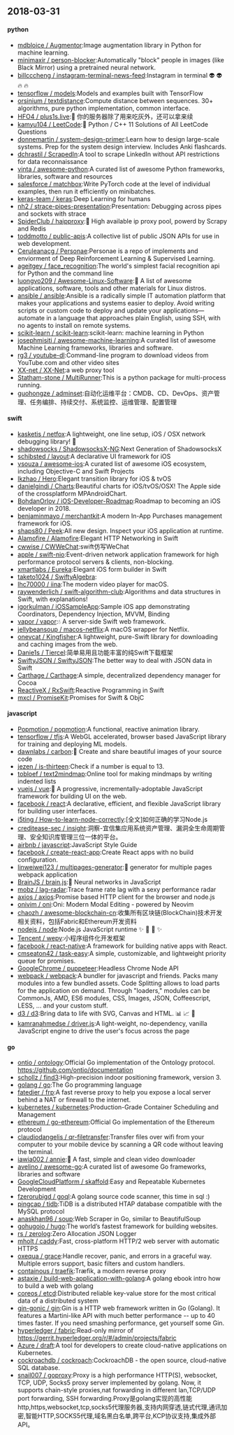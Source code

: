 ## 2018-03-31

#### python
* [mdbloice / Augmentor](https://github.com/mdbloice/Augmentor):Image augmentation library in Python for machine learning.
* [minimaxir / person-blocker](https://github.com/minimaxir/person-blocker):Automatically "block" people in images (like Black Mirror) using a pretrained neural network.
* [billcccheng / instagram-terminal-news-feed](https://github.com/billcccheng/instagram-terminal-news-feed):Instagram in terminal
👽
👽
🔥
🔥
* [tensorflow / models](https://github.com/tensorflow/models):Models and examples built with TensorFlow
* [orsinium / textdistance](https://github.com/orsinium/textdistance):Compute distance between sequences. 30+ algorithms, pure python implementation, common interface.
* [HFO4 / plus1s.live](https://github.com/HFO4/plus1s.live):🐸
你的服务器除了用来吃灰外，还可以拿来续
* [kamyu104 / LeetCode](https://github.com/kamyu104/LeetCode):📝
Python / C++ 11 Solutions of All LeetCode Questions
* [donnemartin / system-design-primer](https://github.com/donnemartin/system-design-primer):Learn how to design large-scale systems. Prep for the system design interview. Includes Anki flashcards.
* [dchrastil / ScrapedIn](https://github.com/dchrastil/ScrapedIn):A tool to scrape LinkedIn without API restrictions for data reconnaissance
* [vinta / awesome-python](https://github.com/vinta/awesome-python):A curated list of awesome Python frameworks, libraries, software and resources
* [salesforce / matchbox](https://github.com/salesforce/matchbox):Write PyTorch code at the level of individual examples, then run it efficiently on minibatches.
* [keras-team / keras](https://github.com/keras-team/keras):Deep Learning for humans
* [nh2 / strace-pipes-presentation](https://github.com/nh2/strace-pipes-presentation):Presentation: Debugging across pipes and sockets with strace
* [SpiderClub / haipproxy](https://github.com/SpiderClub/haipproxy):💖
High available ip proxy pool, powerd by Scrapy and Redis
* [toddmotto / public-apis](https://github.com/toddmotto/public-apis):A collective list of public JSON APIs for use in web development.
* [Ceruleanacg / Personae](https://github.com/Ceruleanacg/Personae):Personae is a repo of implements and enviorment of Deep Reinforcement Learning & Supervised Learning.
* [ageitgey / face_recognition](https://github.com/ageitgey/face_recognition):The world's simplest facial recognition api for Python and the command line
* [luongvo209 / Awesome-Linux-Software](https://github.com/luongvo209/Awesome-Linux-Software):🐧
A list of awesome applications, software, tools and other materials for Linux distros.
* [ansible / ansible](https://github.com/ansible/ansible):Ansible is a radically simple IT automation platform that makes your applications and systems easier to deploy. Avoid writing scripts or custom code to deploy and update your applications— automate in a language that approaches plain English, using SSH, with no agents to install on remote systems.
* [scikit-learn / scikit-learn](https://github.com/scikit-learn/scikit-learn):scikit-learn: machine learning in Python
* [josephmisiti / awesome-machine-learning](https://github.com/josephmisiti/awesome-machine-learning):A curated list of awesome Machine Learning frameworks, libraries and software.
* [rg3 / youtube-dl](https://github.com/rg3/youtube-dl):Command-line program to download videos from YouTube.com and other video sites
* [XX-net / XX-Net](https://github.com/XX-net/XX-Net):a web proxy tool
* [Statham-stone / MultiRunner](https://github.com/Statham-stone/MultiRunner):This is a python package for multi-process running.
* [guohongze / adminset](https://github.com/guohongze/adminset):自动化运维平台：CMDB、CD、DevOps、资产管理、任务编排、持续交付、系统监控、运维管理、配置管理

#### swift
* [kasketis / netfox](https://github.com/kasketis/netfox):A lightweight, one line setup, iOS / OSX network debugging library!
🦊
* [shadowsocks / ShadowsocksX-NG](https://github.com/shadowsocks/ShadowsocksX-NG):Next Generation of ShadowsocksX
* [schibsted / layout](https://github.com/schibsted/layout):A declarative UI framework for iOS
* [vsouza / awesome-ios](https://github.com/vsouza/awesome-ios):A curated list of awesome iOS ecosystem, including Objective-C and Swift Projects
* [lkzhao / Hero](https://github.com/lkzhao/Hero):Elegant transition library for iOS & tvOS
* [danielgindi / Charts](https://github.com/danielgindi/Charts):Beautiful charts for iOS/tvOS/OSX! The Apple side of the crossplatform MPAndroidChart.
* [BohdanOrlov / iOS-Developer-Roadmap](https://github.com/BohdanOrlov/iOS-Developer-Roadmap):Roadmap to becoming an iOS developer in 2018.
* [benjaminmayo / merchantkit](https://github.com/benjaminmayo/merchantkit):A modern In-App Purchases management framework for iOS.
* [shaps80 / Peek](https://github.com/shaps80/Peek):All new design. Inspect your iOS application at runtime.
* [Alamofire / Alamofire](https://github.com/Alamofire/Alamofire):Elegant HTTP Networking in Swift
* [cwwise / CWWeChat](https://github.com/cwwise/CWWeChat):swift仿写WeChat
* [apple / swift-nio](https://github.com/apple/swift-nio):Event-driven network application framework for high performance protocol servers & clients, non-blocking.
* [xmartlabs / Eureka](https://github.com/xmartlabs/Eureka):Elegant iOS form builder in Swift
* [taketo1024 / SwiftyAlgebra](https://github.com/taketo1024/SwiftyAlgebra):
* [lhc70000 / iina](https://github.com/lhc70000/iina):The modern video player for macOS.
* [raywenderlich / swift-algorithm-club](https://github.com/raywenderlich/swift-algorithm-club):Algorithms and data structures in Swift, with explanations!
* [igorkulman / iOSSampleApp](https://github.com/igorkulman/iOSSampleApp):Sample iOS app demonstrating Coordinators, Dependency Injection, MVVM, Binding
* [vapor / vapor](https://github.com/vapor/vapor):💧
A server-side Swift web framework.
* [jellybeansoup / macos-netflix](https://github.com/jellybeansoup/macos-netflix):A macOS wrapper for Netflix.
* [onevcat / Kingfisher](https://github.com/onevcat/Kingfisher):A lightweight, pure-Swift library for downloading and caching images from the web.
* [Danie1s / Tiercel](https://github.com/Danie1s/Tiercel):简单易用且功能丰富的纯Swift下载框架
* [SwiftyJSON / SwiftyJSON](https://github.com/SwiftyJSON/SwiftyJSON):The better way to deal with JSON data in Swift
* [Carthage / Carthage](https://github.com/Carthage/Carthage):A simple, decentralized dependency manager for Cocoa
* [ReactiveX / RxSwift](https://github.com/ReactiveX/RxSwift):Reactive Programming in Swift
* [mxcl / PromiseKit](https://github.com/mxcl/PromiseKit):Promises for Swift & ObjC

#### javascript
* [Popmotion / popmotion](https://github.com/Popmotion/popmotion):A functional, reactive animation library.
* [tensorflow / tfjs](https://github.com/tensorflow/tfjs):A WebGL accelerated, browser based JavaScript library for training and deploying ML models.
* [dawnlabs / carbon](https://github.com/dawnlabs/carbon):🎨
Create and share beautiful images of your source code
* [jezen / is-thirteen](https://github.com/jezen/is-thirteen):Check if a number is equal to 13.
* [tobloef / text2mindmap](https://github.com/tobloef/text2mindmap):Online tool for making mindmaps by writing indented lists
* [vuejs / vue](https://github.com/vuejs/vue):🖖
A progressive, incrementally-adoptable JavaScript framework for building UI on the web.
* [facebook / react](https://github.com/facebook/react):A declarative, efficient, and flexible JavaScript library for building user interfaces.
* [i5ting / How-to-learn-node-correctly](https://github.com/i5ting/How-to-learn-node-correctly):[全文]如何正确的学习Node.js
* [creditease-sec / insight](https://github.com/creditease-sec/insight):洞察-宜信集应用系统资产管理、漏洞全生命周期管理、安全知识库管理三位一体的平台。
* [airbnb / javascript](https://github.com/airbnb/javascript):JavaScript Style Guide
* [facebook / create-react-app](https://github.com/facebook/create-react-app):Create React apps with no build configuration.
* [linweiwei123 / multipages-generator](https://github.com/linweiwei123/multipages-generator):🥇
generator for multiple pages webpack application
* [BrainJS / brain.js](https://github.com/BrainJS/brain.js):🤖
Neural networks in JavaScript
* [mobz / lag-radar](https://github.com/mobz/lag-radar):Trace frame rate lag with a sexy performance radar
* [axios / axios](https://github.com/axios/axios):Promise based HTTP client for the browser and node.js
* [onivim / oni](https://github.com/onivim/oni):Oni: Modern Modal Editing - powered by Neovim
* [chaozh / awesome-blockchain-cn](https://github.com/chaozh/awesome-blockchain-cn):收集所有区块链(BlockChain)技术开发相关资料，包括Fabric和Ethereum开发资料
* [nodejs / node](https://github.com/nodejs/node):Node.js JavaScript runtime
✨
🐢
🚀
✨
* [Tencent / wepy](https://github.com/Tencent/wepy):小程序组件化开发框架
* [facebook / react-native](https://github.com/facebook/react-native):A framework for building native apps with React.
* [cmseaton42 / task-easy](https://github.com/cmseaton42/task-easy):A simple, customizable, and lightweight priority queue for promises.
* [GoogleChrome / puppeteer](https://github.com/GoogleChrome/puppeteer):Headless Chrome Node API
* [webpack / webpack](https://github.com/webpack/webpack):A bundler for javascript and friends. Packs many modules into a few bundled assets. Code Splitting allows to load parts for the application on demand. Through "loaders," modules can be CommonJs, AMD, ES6 modules, CSS, Images, JSON, Coffeescript, LESS, ... and your custom stuff.
* [d3 / d3](https://github.com/d3/d3):Bring data to life with SVG, Canvas and HTML.
📊
📈
🎉
* [kamranahmedse / driver.js](https://github.com/kamranahmedse/driver.js):A light-weight, no-dependency, vanilla JavaScript engine to drive the user's focus across the page

#### go
* [ontio / ontology](https://github.com/ontio/ontology):Official Go implementation of the Ontology protocol. https://github.com/ontio/documentation
* [schollz / find3](https://github.com/schollz/find3):High-precision indoor positioning framework, version 3.
* [golang / go](https://github.com/golang/go):The Go programming language
* [fatedier / frp](https://github.com/fatedier/frp):A fast reverse proxy to help you expose a local server behind a NAT or firewall to the internet.
* [kubernetes / kubernetes](https://github.com/kubernetes/kubernetes):Production-Grade Container Scheduling and Management
* [ethereum / go-ethereum](https://github.com/ethereum/go-ethereum):Official Go implementation of the Ethereum protocol
* [claudiodangelis / qr-filetransfer](https://github.com/claudiodangelis/qr-filetransfer):Transfer files over wifi from your computer to your mobile device by scanning a QR code without leaving the terminal.
* [iawia002 / annie](https://github.com/iawia002/annie):👾
A fast, simple and clean video downloader
* [avelino / awesome-go](https://github.com/avelino/awesome-go):A curated list of awesome Go frameworks, libraries and software
* [GoogleCloudPlatform / skaffold](https://github.com/GoogleCloudPlatform/skaffold):Easy and Repeatable Kubernetes Development
* [fzerorubigd / goql](https://github.com/fzerorubigd/goql):A golang source code scanner, this time in sql :)
* [pingcap / tidb](https://github.com/pingcap/tidb):TiDB is a distributed HTAP database compatible with the MySQL protocol
* [anaskhan96 / soup](https://github.com/anaskhan96/soup):Web Scraper in Go, similar to BeautifulSoup
* [gohugoio / hugo](https://github.com/gohugoio/hugo):The world’s fastest framework for building websites.
* [rs / zerolog](https://github.com/rs/zerolog):Zero Allocation JSON Logger
* [mholt / caddy](https://github.com/mholt/caddy):Fast, cross-platform HTTP/2 web server with automatic HTTPS
* [oxequa / grace](https://github.com/oxequa/grace):Handle recover, panic, and errors in a graceful way. Multiple errors support, basic filters and custom handlers.
* [containous / traefik](https://github.com/containous/traefik):Træfik, a modern reverse proxy
* [astaxie / build-web-application-with-golang](https://github.com/astaxie/build-web-application-with-golang):A golang ebook intro how to build a web with golang
* [coreos / etcd](https://github.com/coreos/etcd):Distributed reliable key-value store for the most critical data of a distributed system
* [gin-gonic / gin](https://github.com/gin-gonic/gin):Gin is a HTTP web framework written in Go (Golang). It features a Martini-like API with much better performance -- up to 40 times faster. If you need smashing performance, get yourself some Gin.
* [hyperledger / fabric](https://github.com/hyperledger/fabric):Read-only mirror of https://gerrit.hyperledger.org/r/#/admin/projects/fabric
* [Azure / draft](https://github.com/Azure/draft):A tool for developers to create cloud-native applications on Kubernetes.
* [cockroachdb / cockroach](https://github.com/cockroachdb/cockroach):CockroachDB - the open source, cloud-native SQL database.
* [snail007 / goproxy](https://github.com/snail007/goproxy):Proxy is a high performance HTTP(S), websocket, TCP, UDP, Socks5 proxy server implemented by golang. Now, it supports chain-style proxies,nat forwarding in different lan,TCP/UDP port forwarding, SSH forwarding.Proxy是golang实现的高性能http,https,websocket,tcp,socks5代理服务器,支持内网穿透,链式代理,通讯加密,智能HTTP,SOCKS5代理,域名黑白名单,跨平台,KCP协议支持,集成外部API。
